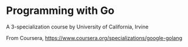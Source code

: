 # Programming with Go

A 3-specialization course by University of California, Irvine

From Coursera, https://www.coursera.org/specializations/google-golang

